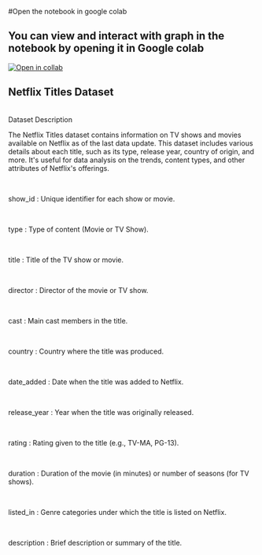 #Open the notebook in google colab

<h2>You can view and interact with graph in the notebook by opening it in Google colab</h2>

[![Open in collab](https://research,google.com/assests/colab-badge.svg)](https://githubtocolab.com/Vinit-joshi2/Netflix-Shows-EDA/blob/main/Netflix_Shows___EDA.ipynb)


<h2>Netflix Titles Dataset</h2> <br>
Dataset Description
<p>
The Netflix Titles dataset contains information on TV shows and movies available on Netflix as of the last data update. This dataset includes various details about each title, such as its type, release year, country of origin, and more. It's useful for data analysis on the trends, content types, and other attributes of Netflix's offerings.</p> <br>



<p> show_id :	Unique identifier for each show or movie.</p> <br>
<p>type	: Type of content (Movie or TV Show).</p> <br>
<p>title :	Title of the TV show or movie.</p> <br>
<p>director : 	Director of the movie or TV show.</p> <br>
<p>cast :	Main cast members in the title.</p> <br>
<p>country : Country where the title was produced.</p> <br>
<p>date_added :	Date when the title was added to Netflix.</p> <br>
<p>release_year : 	Year when the title was originally released.</p> <br>
<p>rating : Rating given to the title (e.g., TV-MA, PG-13).</p> <br>
<p>duration :	Duration of the movie (in minutes) or number of seasons (for TV shows).</p> <br>
<p>listed_in :	Genre categories under which the title is listed on Netflix.</p> <br>
<p>description :	Brief description or summary of the title.</p> <br>





